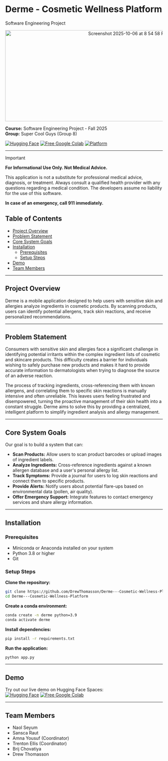 # Derme - Cosmetic Wellness Platform
Software Engineering Project

<p align="center">
  <img width="770" height="291" alt="Screenshot 2025-10-06 at 8 54 58 PM" src="https://github.com/user-attachments/assets/5bbf9243-58ee-4f15-96b6-def4d5461f4c" />
</p>

**Course:** Software Engineering Project - Fall 2025  
**Group:** Super Cool Guys (Group 8)

[![Hugging Face](https://img.shields.io/badge/Hugging%20Face-Demo-yellow?style=flat&logo=huggingface)](https://huggingface.co/spaces/drewThomasson/DermTest)
[![Free Google Colab](https://colab.research.google.com/assets/colab-badge.svg)](https://colab.research.google.com/drive/1TjPwaykftmQ6XpG7HKbmKlZyYlb65nLI?usp=sharing)
<a href="https://github.com/DrewThomasson/Derme---Cosmetic-Wellness-Platform">
  <img src="https://img.shields.io/badge/Platform-mac%20|%20linux%20|%20windows-lightgrey" alt="Platform">
</a>

---
> [!IMPORTANT]
> **For Informational Use Only. Not Medical Advice.**
> 
> This application is not a substitute for professional medical advice, diagnosis, or treatment. Always consult a qualified health provider with any questions regarding a medical condition. The developers assume no liability for the use of this software.
> 
> **In case of an emergency, call 911 immediately.**

## Table of Contents
- [Project Overview](#project-overview)
- [Problem Statement](#problem-statement)
- [Core System Goals](#core-system-goals)
- [Installation](#installation)
  - [Prerequisites](#prerequisites)
  - [Setup Steps](#setup-steps)
- [Demo](#demo)
- [Team Members](#team-members)

---

## Project Overview

Derme is a mobile application designed to help users with sensitive skin and allergies analyze ingredients in cosmetic products. By scanning products, users can identify potential allergens, track skin reactions, and receive personalized recommendations.

---

## Problem Statement

Consumers with sensitive skin and allergies face a significant challenge in identifying potential irritants within the complex ingredient lists of cosmetic and skincare products. This difficulty creates a barrier for individuals wishing to safely purchase new products and makes it hard to provide accurate information to dermatologists when trying to diagnose the source of an adverse reaction.

The process of tracking ingredients, cross-referencing them with known allergens, and correlating them to specific skin reactions is manually intensive and often unreliable. This leaves users feeling frustrated and disempowered, turning the proactive management of their skin health into a constant struggle. Derme aims to solve this by providing a centralized, intelligent platform to simplify ingredient analysis and allergy management.

---

## Core System Goals

Our goal is to build a system that can:
* **Scan Products:** Allow users to scan product barcodes or upload images of ingredient labels.
* **Analyze Ingredients:** Cross-reference ingredients against a known allergen database and a user's personal allergy list.
* **Track Symptoms:** Provide a journal for users to log skin reactions and connect them to specific products.
* **Provide Alerts:** Notify users about potential flare-ups based on environmental data (pollen, air quality).
* **Offer Emergency Support:** Integrate features to contact emergency services and share allergy information.

---

## Installation

### Prerequisites

* Miniconda or Anaconda installed on your system
* Python 3.8 or higher
* Git

### Setup Steps

**Clone the repository:**
```bash
git clone https://github.com/DrewThomasson/Derme---Cosmetic-Wellness-Platform.git
cd Derme---Cosmetic-Wellness-Platform
```

**Create a conda environment:**
```bash
conda create -n derme python=3.9
conda activate derme
```

**Install dependencies:**
```bash
pip install -r requirements.txt
```

**Run the application:**
```bash
python app.py
```

---

## Demo

Try out our live demo on Hugging Face Spaces:  
[![Hugging Face](https://img.shields.io/badge/Hugging%20Face-Demo-yellow?style=flat&logo=huggingface)](https://huggingface.co/spaces/drewThomasson/DermTest)
[![Free Google Colab](https://colab.research.google.com/assets/colab-badge.svg)](https://colab.research.google.com/drive/1TjPwaykftmQ6XpG7HKbmKlZyYlb65nLI?usp=sharing)

---

## Team Members

* Naol Seyum
* Sansca Raut
* Amna Yousuf (Coordinator)
* Trenton Ellis (Coordinator)
* Brij Chovatiya
* Drew Thomasson
